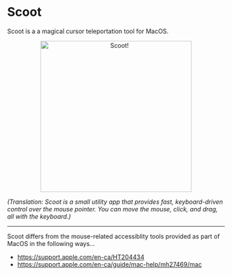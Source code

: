 # Scoot

Scoot is a a magical cursor teleportation tool for MacOS.

<p align="center">
<img src="https://raw.githubusercontent.com/mjrusso/scoot/master/header.png" width="350" alt="Scoot!">
</p>

_(Translation: Scoot is a small utility app that provides fast, keyboard-driven control over the mouse pointer. You can move the mouse, click, and drag, all with the keyboard.)_

---

Scoot differs from the mouse-related accessiblity tools provided as part of MacOS in the following ways... 
- https://support.apple.com/en-ca/HT204434
- https://support.apple.com/en-ca/guide/mac-help/mh27469/mac


